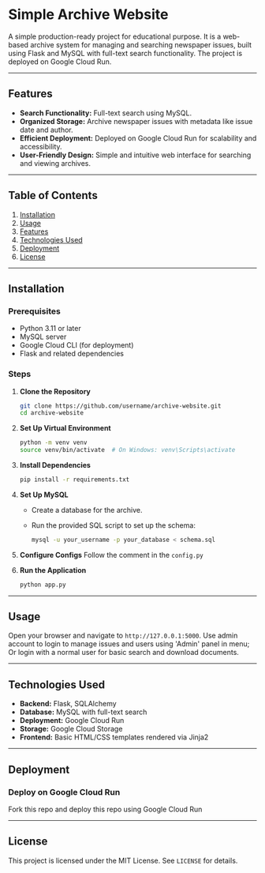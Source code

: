 # **Simple Archive Website**

A simple production-ready project for educational purpose. It is a web-based archive system for managing and searching newspaper issues, built using Flask and MySQL with full-text search functionality. The project is deployed on Google Cloud Run.

---

## **Features**

- **Search Functionality:** Full-text search using MySQL.
- **Organized Storage:** Archive newspaper issues with metadata like issue date and author.
- **Efficient Deployment:** Deployed on Google Cloud Run for scalability and accessibility.
- **User-Friendly Design:** Simple and intuitive web interface for searching and viewing archives.

---

## **Table of Contents**

1. [Installation](#installation)
2. [Usage](#usage)
3. [Features](#features)
4. [Technologies Used](#technologies-used)
5. [Deployment](#deployment)
6. [License](#license)

---

## **Installation**

### Prerequisites

- Python 3.11 or later
- MySQL server
- Google Cloud CLI (for deployment)
- Flask and related dependencies

### Steps

1. **Clone the Repository**

   ```bash
   git clone https://github.com/username/archive-website.git
   cd archive-website
   ```

2. **Set Up Virtual Environment**

   ```bash
   python -m venv venv
   source venv/bin/activate  # On Windows: venv\Scripts\activate
   ```

3. **Install Dependencies**

   ```bash
   pip install -r requirements.txt
   ```

4. **Set Up MySQL**
   - Create a database for the archive.
   - Run the provided SQL script to set up the schema:

     ```bash
     mysql -u your_username -p your_database < schema.sql
     ```

5. **Configure Configs**
   Follow the comment in the `config.py`

6. **Run the Application**

   ```bash
   python app.py
   ```

---

## **Usage**

Open your browser and navigate to `http://127.0.0.1:5000`. Use admin account to login to manage issues and users using 'Admin' panel in menu; Or login with a normal user for basic search and download documents.

---

## **Technologies Used**

- **Backend:** Flask, SQLAlchemy
- **Database:** MySQL with full-text search
- **Deployment:** Google Cloud Run
- **Storage:** Google Cloud Storage
- **Frontend:** Basic HTML/CSS templates rendered via Jinja2

---

## **Deployment**

### Deploy on Google Cloud Run

Fork this repo and deploy this repo using Google Cloud Run

---

## **License**

This project is licensed under the MIT License. See `LICENSE` for details.
